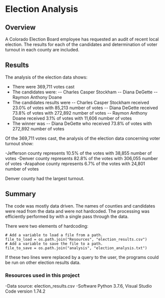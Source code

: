 # Election Analysis

## Overview
A Colorado Election Board employee has requested an audit of recent local election.  The results for each of the candidates and determination of voter turnout in each county are included.

## Results
The analysis of the election data shows:
- There were 369,711 votes cast
- The candidates were:
    -- Charles Casper Stockham
    -- Diana DeGette
    -- Raymon Anthony Doane
- The candidates results were
    -- Charles Casper Stockham received 23.0% of votes with 85,213 number of votes
    -- Diana DeGette received 73.8% of votes with 272,892 number of votes
    -- Raymon Anthony Doane received 3.1% of votes with 11,606 number of votes
 - The winner was
 -- Diana DeGette who received 73.8% of votes with 272,892 number of votes
 
Of the 369,711 votes cast, the analysis of the election data concerning voter turnout show:

 -Jefferson county represents 10.5%  of the votes with 38,855 number of votes
 -Denver county represents 82.8%  of the votes with 306,055 number of votes
 -Arapahoe county represents  6.7% of the votes with 24,801 number of votes

Denver county had the largest turnout.

## Summary
 The code was mostly data driven.  The names of counties and candidates were read from the data and were not hardcoded.  The processing was efficiently performed by with a single pass through the data.

 There were two elements of hardcoding:
 ```
# Add a variable to load a file from a path.
file_to_load = os.path.join("Resources", "election_results.csv")
# Add a variable to save the file to a path.
file_to_save = os.path.join("analysis", "election_analysis.txt")
```

If these two lines were replaced by a query to the user, the programs could be run on other election results data.

 ### Resources used in this project
-Data source: election_results.csv
-Software Python 3.7.6, Visual Studio Code version 1.74.2
